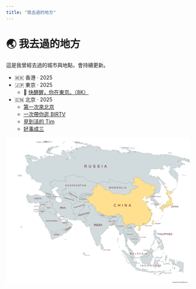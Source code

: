 ```yaml
---
title: "我去過的地方"
---
```


# 🌏 我去過的地方

這是我曾經去過的城市與地點，會持續更新。

- 🇭🇰 香港 · 2025
- 🇯🇵 東京 · 2025
  - 🎥 [快醒醒，你在東京。（8K）](https://youtu.be/JPtAAoyFNV8)
- 🇨🇳 北京 · 2025
  - [第一次來北京](/blog/first-time-in-beijing)
  - [一次帶你逛 BIRTV](/blog/birtv-day-1)
  - [見到活的 Tim](/blog/birtv-day-2)
  - [好事成三](/blog/good-things-come-in-threes)

![我曾經去過的地方](mapchart.png)